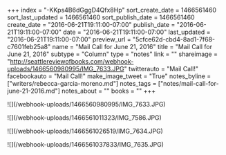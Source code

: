 +++
index = "-KKps4B6dGggD4Qfx8Hp"
sort_create_date = 1466561460
sort_last_updated = 1466561460
sort_publish_date = 1466561460
create_date = "2016-06-21T19:11:00-07:00"
publish_date = "2016-06-21T19:11:00-07:00"
date = "2016-06-21T19:11:00-07:00"
last_updated = "2016-06-21T19:11:00-07:00"
preview_url = "5cfce62d-cbd4-8ad1-7f68-c7601feb25a8"
name = "Mail Call for June 21, 2016"
title = "Mail Call for June 21, 2016"
subtype = "Column"
type = "notes"
link = ""
shareimage = "http://seattlereviewofbooks.com/webhook-uploads/1466560980995/IMG_7633.JPG"
twitterauto = "Mail Call!"
facebookauto = "Mail Call!"
make_image_tweet = "True"
notes_byline = ["writers/rebecca-garcia-moreno.md"]
notes_tags = ["notes/mail-call-for-june-21-2016.md"]
notes_about = ""
books = ""
+++
<p class="image">![](/webhook-uploads/1466560980995/IMG_7633.JPG)</p>
<p class="image">![](/webhook-uploads/1466561011323/IMG_7586.JPG)</p>
<p class="image">![](/webhook-uploads/1466561026519/IMG_7634.JPG)</p>
<p class="image">![](/webhook-uploads/1466561037833/IMG_7635.JPG)</p>